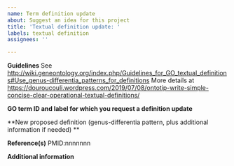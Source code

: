 ```yaml
---
name: Term definition update
about: Suggest an idea for this project
title: 'Textual definition update: '
labels: textual definition
assignees: ''

---
```

**Guidelines**
See http://wiki.geneontology.org/index.php/Guidelines_for_GO_textual_definitions#Use_genus-differentia_patterns_for_definitions
More details at https://douroucouli.wordpress.com/2019/07/08/ontotip-write-simple-concise-clear-operational-textual-definitions/


**GO term ID and label for which you request a definition update**

**New proposed definition (genus-differentia pattern, plus additional information if needed) **


**Reference(s)**
PMID:nnnnnnn

**Additional information**

